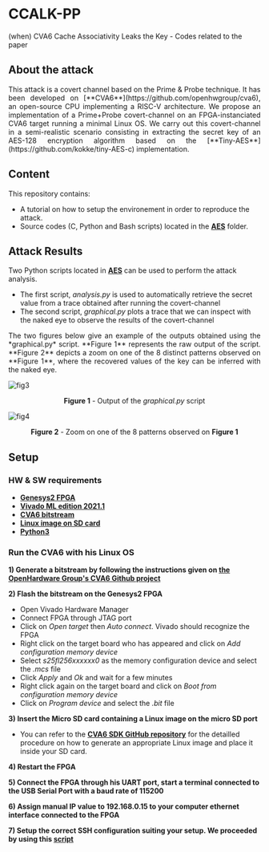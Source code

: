 # CCALK-PP
(when) CVA6 Cache Associativity Leaks the Key - Codes related to the paper

## About the attack
<div style="text-align: justify">This attack is a covert channel based on the Prime & Probe technique. It has been developed on [**CVA6**](https://github.com/openhwgroup/cva6), an open-source CPU implementing a RISC-V architecture.
We propose an implementation of a Prime+Probe covert-channel on an FPGA-instanciated CVA6 target running a minimal Linux OS. We carry out this covert-channel in a semi-realistic scenario consisting in extracting the secret key of an AES-128 encryption algorithm based on the [**Tiny-AES**](https://github.com/kokke/tiny-AES-c) implementation.</div>
  
## Content
This repository contains:
- A tutorial on how to setup the environement in order to reproduce the attack.
- Source codes (C, Python and Bash scripts) located in the [**AES**](https://github.com/CCALK-work/CCALK/tree/main/AES) folder.


## Attack Results
Two Python scripts located in [**AES**](https://github.com/CCALK-work/CCALK/tree/main/AES) can be used to perform the attack analysis.
- The first script, *analysis.py* is used to automatically retrieve the secret value from a trace obtained after running the covert-channel
- The second script, *graphical.py* plots a trace that we can inspect with the naked eye to observe the results of the covert-channel

<div style="text-align: justify">The two figures below give an example of the outputs obtained using the *graphical.py* script. **Figure 1** represents the raw output of the script. **Figure 2** depicts a zoom on one of the 8 distinct patterns observed on **Figure 1**, where the recovered values of the key can be inferred with the naked eye.</div>

![fig3](https://user-images.githubusercontent.com/108535913/176914938-ac5c12d5-455f-4283-b305-2368087d40ae.jpeg)
<p align="center">
  <strong>Figure 1</strong> - Output of the <em>graphical.py</em> script
</p> 

![fig4](https://user-images.githubusercontent.com/108535913/176915852-5ff89025-6cfe-4e2c-8226-33f04ffa98a9.jpeg)
<p align="center">
  <strong>Figure 2</strong> - Zoom on one of the 8 patterns observed on <strong>Figure 1</strong>
</p>  

## Setup

### HW & SW requirements
- [**Genesys2 FPGA**](https://digilent.com/reference/programmable-logic/genesys-2/reference-manual)
- [**Vivado ML edition 2021.1**](https://www.xilinx.com/support/download/index.html/content/xilinx/en/downloadNav/vivado-design-tools/2021-1.html)
- [**CVA6 bitstream**](https://github.com/openhwgroup/cva6#generating-a-bitstream)
- [**Linux image on SD card**](https://github.com/openhwgroup/cva6-sdk#linux)
- [**Python3**](https://www.python.org/downloads/release/python-3105/)


### Run the CVA6 with his Linux OS
**1) Generate a bitstream by following the instructions given on [**the OpenHardware Group's CVA6 Github project**](https://github.com/openhwgroup/cva6#generating-a-bitstream)**

**2) Flash the bitstream on the Genesys2 FPGA**
- Open Vivado Hardware Manager
- Connect FPGA through JTAG port
- Click on *Open target* then *Auto connect*. Vivado should recognize the FPGA
- Right click on the target board who has appeared and click on *Add configuration memory device*
- Select *s25fl256xxxxxx0* as the memory configuration device and select the *.mcs* file
- Click *Apply* and *Ok* and wait for a few minutes
- Right click again on the target board and click on *Boot from configuration memory device*
- Click on *Program device* and select the *.bit* file

**3) Insert the Micro SD card containing a Linux image on the micro SD port**
- You can refer to the [**CVA6 SDK GitHub repository**](https://github.com/openhwgroup/cva6-sdk#linux) for the detailled procedure on how to generate an appropriate Linux image and place it inside your SD card.

**4) Restart the FPGA**

**5) Connect the FPGA through his UART port, start a terminal connected to the USB Serial Port with a baud rate of 115200**

**6) Assign manual IP value to 192.168.0.15 to your computer ethernet interface connected to the FPGA**

**7) Setup the correct SSH configuration suiting your setup. We proceeded by using this [**script**](https://github.com/CCALK-work/CCALK/blob/main/FPGA_set_ssh)**
